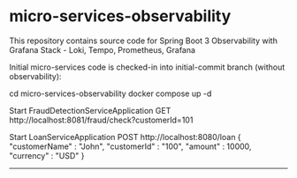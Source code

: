 # micro-services-observability
This repository contains source code for Spring Boot 3 Observability with Grafana Stack - Loki, Tempo, Prometheus, Grafana

Initial micro-services code is checked-in into initial-commit branch (without observability):

cd micro-services-observability
docker compose up -d

Start FraudDetectionServiceApplication
GET http://localhost:8081/fraud/check?customerId=101

Start LoanServiceApplication
POST http://localhost:8080/loan
{
"customerName" : "John",
"customerId" : "100",
"amount" : 10000,
"currency" : "USD"
}

--------------------------------------------------------------------------------------------------------------
